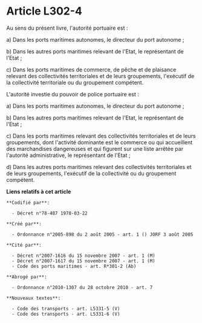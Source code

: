 # Article L302-4

Au sens du présent livre, l'autorité portuaire est :

a) Dans les ports maritimes autonomes, le directeur du port autonome ;

b) Dans les autres ports maritimes relevant de l'Etat, le représentant de l'Etat ;

c) Dans les ports maritimes de commerce, de pêche et de plaisance relevant des collectivités territoriales et de leurs
groupements, l'exécutif de la collectivité territoriale ou du groupement compétent.

L'autorité investie du pouvoir de police portuaire est :

a) Dans les ports maritimes autonomes, le directeur du port autonome ;

b) Dans les autres ports maritimes relevant de l'Etat, le représentant de l'Etat ;

c) Dans les ports maritimes relevant des collectivités territoriales et de leurs groupements, dont l'activité dominante est
le commerce ou qui accueillent des marchandises dangereuses et qui figurent sur une liste arrêtée par l'autorité
administrative, le représentant de l'Etat ;

d) Dans les autres ports maritimes relevant des collectivités territoriales et de leurs groupements, l'exécutif de la
collectivité ou du groupement compétent.

**Liens relatifs à cet article**

	**Codifié par**:

	  - Décret n°78-487 1978-03-22

	**Créé par**:

	  - Ordonnance n°2005-898 du 2 août 2005 - art. 1 () JORF 3 août 2005

	**Cité par**:

	  - Décret n°2007-1616 du 15 novembre 2007 - art. 1 (M)
	  - Décret n°2007-1617 du 15 novembre 2007 - art. 1 (M)
	  - Code des ports maritimes - art. R*301-2 (Ab)

	**Abrogé par**:

	  - Ordonnance n°2010-1307 du 28 octobre 2010 - art. 7

	**Nouveaux textes**:

	  - Code des transports - art. L5331-5 (V)
	  - Code des transports - art. L5331-6 (V)
